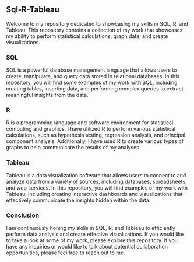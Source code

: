 ## Sql-R-Tableau
Welcome to my repository dedicated to showcasing my skills in SQL, R, and Tableau. This repository contains a collection of my work that showcases my ability to perform statistical calculations, graph data, and create visualizations.

### SQL
SQL is a powerful database management language that allows users to create, manipulate, and query data stored in relational databases. In this repository, you will find some examples of my work with SQL, including creating tables, inserting data, and performing complex queries to extract meaningful insights from the data.

### R
R is a programming language and software environment for statistical computing and graphics. I have utilized R to perform various statistical calculations, such as hypothesis testing, regression analysis, and principal component analysis. Additionally, I have used R to create various types of graphs to help communicate the results of my analyses.

### Tableau
Tableau is a data visualization software that allows users to connect to and analyze data from a variety of sources, including databases, spreadsheets, and web services. In this repository, you will find examples of my work with Tableau, including creating interactive dashboards and visualizations that effectively communicate the insights hidden within the data.

### Conclusion
I am continuously honing my skills in SQL, R, and Tableau to efficiently perform data analysis and create effective visualizations. If you would like to take a look at some of my work, please explore this repository. If you have any inquiries or would like to talk about potential collaboration opportunities, please feel free to reach out to me.
